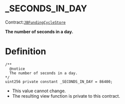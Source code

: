 # \_SECONDS_IN_DAY

Contract:[`JBFundingCycleStore`](../)​‌

**The number of seconds in a day.**

# Definition

```solidity
/** 
  @notice 
  The number of seconds in a day.
*/
uint256 private constant _SECONDS_IN_DAY = 86400;
```

* This value cannot change.
* The resulting view function is private to this contract.
